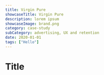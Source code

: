```yaml
---
title: Virgin Pure
showcaseTitle: Virgin Pure
description: lorem ipsum
showcaseImage: brand.png
category: case-study
subCategory: advertising, UX and retention
date: 2020-01-01
tags: ["Hello"]
---
```


# Title

